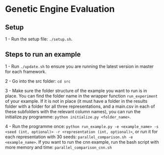 # Genetic Engine Evaluation
## Setup

1 - Run the setup file: ``./setup.sh``.

## Steps to run an example

1 - Run ``./update.sh`` to ensure you are running the latest version in master for each framework.

2 - Go into the src folder: ``cd src``

3 - Make sure the folder structure of the example you want to run is in place. You can find the folder name in the wrapper function ``run_experiment`` of your example. If it is not in place (it must have a folder in the results folder with a folder for all three representations, and a main.csv in each of these subfolders with the relevant column names), you can run the initialize.py programme: ``python initialize.py <folder_name>``.

4 - Run the programme once: ``python run_example.py -e <example_name> -s <seed (int, optional)> -r <representation (int, optional)>``, or run it for each representation with 30 seeds: ``parallel_comparison.sh -e <example_name>``. If you want to run the cnn example, run the bash script with more memory and time: ``parallel_comparison_cnn.sh``



